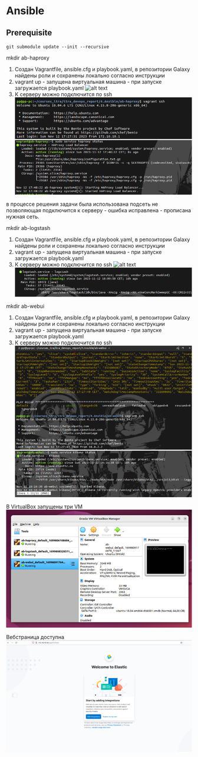 # Ansible

## Prerequisite

```
git submodule update --init --recursive
```


mkdir ab-haproxy
1. Создан Vagrantfile, ansible.cfg и playbook.yaml, в репозитории Galaxy найдены роли и сохранены локально согласно инструкции
2. vagrant up - запущена виртуальная машина - при запуске загружается playbook.yaml
![alt text](./images/Vagrant_up_ad-haproxy.png)
3. К серверу можно подключится по ssh
![alt text](./images/ssh_ad-haproxy.png)
![alt text](./images/haproxy_status.png)

в процессе решения задачи была использована подсеть не позволяющая подключится к серверу - ошибка исправлена - прописана нужная сеть.

mkdir ab-logstash
1. Создан Vagrantfile, ansible.cfg и playbook.yaml, в репозитории Galaxy найдены роли и сохранены локально согласно инструкции
2. vagrant up - запущена виртуальная машина - при запуске загружается playbook.yaml
3. К серверу можно подключится по ssh
![alt text](./images/Vagrant_ad-logstash_ssh.png)
![alt text](./images/logstash_status.png)
 
 mkdir ab-webui
1. Создан Vagrantfile, ansible.cfg и playbook.yaml, в репозитории Galaxy найдены роли и сохранены локально согласно инструкции
2. vagrant up - запущена виртуальная машина - при запуске загружается playbook.yaml
3. К серверу можно подключится по ssh
![alt text](./images/ssh_ad-webui.png)
![alt text](./images/kibana_status.png)

В VirtualBox запущены три VM
![alt text](./images/virtualbox_ansible.png)

Вебстраница доступна
![alt text](./images/elastic.png)
